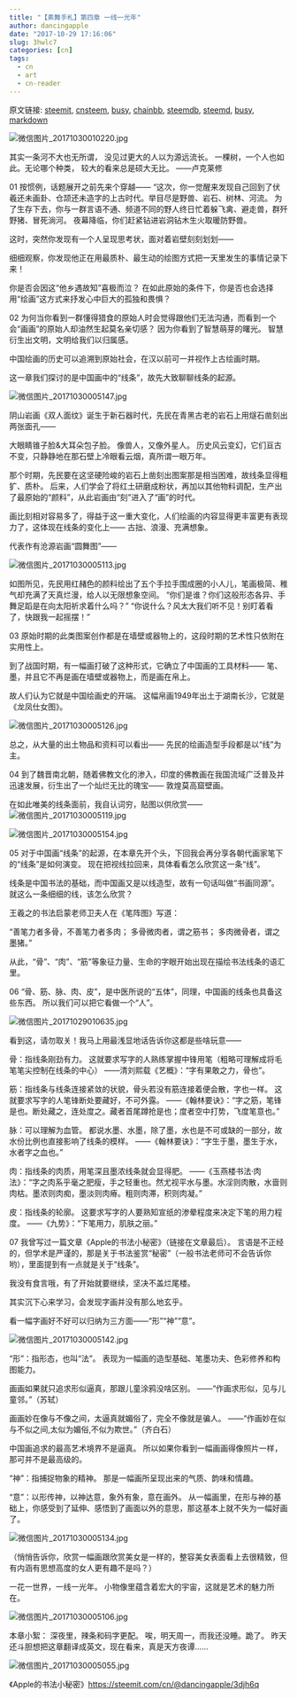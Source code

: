 ```yaml
---
title: "【素舞手札】第四章 一线一光年"
author: dancingapple
date: "2017-10-29 17:16:06"
slug: 3hwlc7
categories: [cn]
tags: 
  - cn
  - art
  - cn-reader
---
```


原文链接: [steemit](https://steemit.com), [cnsteem](https://cnsteem.com), [busy](https://busy.org), [chainbb](https://chainbb.com), [steemdb](https://steemdb.com), [steemd](https://steemd.com), [busy](https://busy.org), [markdown](https://raw.githubusercontent.com/pzhaonet/steem_dancingapple/master/content/post/3hwlc7.md)

![微信图片_20171030010220.jpg](https://steemitimages.com/DQmWC6Uyk47T4y5FySJbfFYZ2erkR6epPWQFpEa7BQDJW9a/%E5%BE%AE%E4%BF%A1%E5%9B%BE%E7%89%87_20171030010220.jpg)

其实一条河不大也无所谓，
没见过更大的人以为源远流长。
一棵树，一个人也如此。无论哪个种类，
较大的看来总是硕大无比。
——卢克莱修

01
按惯例，话题展开之前先来个穿越——
“这次，你一觉醒来发现自己回到了伏羲还未画卦、仓颉还未造字的上古时代。举目尽是野兽、岩石、树林、河流。
为了生存下去，你与一群言语不通、频道不同的野人终日忙着躲飞禽、避走兽，群歼野猪、冒死淌河。
夜幕降临，你们赶紧钻进岩洞钻木生火取暖防野兽。

这时，突然你发现有一个人呈现思考状，面对着岩壁刻刻划划——

细细观察，你发现他正在用最质朴、最生动的绘图方式把一天里发生的事情记录下来！

你是否会因这“他乡遇故知”喜极而泣？
在如此原始的条件下，你是否也会选择用“绘画”这方式来抒发心中巨大的孤独和畏惧？

02
为何当你看到一群懂得猎食的原始人时会觉得跟他们无法沟通，而看到一个会“画画”的原始人却油然生起莫名亲切感？
因为你看到了智慧萌芽的曙光。
智慧衍生出文明，文明给我们以归属感。

中国绘画的历史可以追溯到原始社会，在汉以前可一并视作上古绘画时期。

这一章我们探讨的是中国画中的“线条”，故先大致聊聊线条的起源。

![微信图片_20171030005147.jpg](https://steemitimages.com/DQmZgDKVBGbN3e87sCdGtjQV4ki3P1gqLUsrZ4D3zYByGzb/%E5%BE%AE%E4%BF%A1%E5%9B%BE%E7%89%87_20171030005147.jpg)

阴山岩画《双人面纹》诞生于新石器时代，先民在青黑古老的岩石上用燧石凿刻出两张面孔——

大眼睛锥子脸&大耳朵包子脸。
像兽人，又像外星人。
历史风云变幻，它们亘古不变，只静静地在那石壁上冷眼看云烟，真所谓一眼万年。

那个时期，先民要在这坚硬险峻的岩石上凿刻出图案那是相当困难，故线条显得粗犷、质朴。
后来，人们学会了将红土研磨成粉状，再加以其他物料调配，生产出了最原始的“颜料”，从此岩画由“刻”进入了“画”的时代。

画比刻相对容易多了，得益于这一重大变化，人们绘画的内容显得更丰富更有表现力了，这体现在线条的变化上——
古拙、浪漫、充满想象。

代表作有沧源岩画“圆舞图”——

![微信图片_20171030005113.jpg](https://steemitimages.com/DQmesn41huMQJdrMTZ2fNaoamkNUG9WBXW6A6GHvVokc9Jm/%E5%BE%AE%E4%BF%A1%E5%9B%BE%E7%89%87_20171030005113.jpg)

如图所见，先民用红赭色的颜料绘出了五个手拉手围成圈的小人儿，笔画极简、稚气却充满了天真烂漫，给人以无限想象空间。
“你们是谁？你们这般形态各异、手舞足蹈是在向太阳祈求着什么吗？”
“你说什么？风太大我们听不见！别盯着看了，快跟我一起摇摆！”

03
原始时期的此类图案创作都是在墙壁或器物上的，这段时期的艺术性只依附在实用性上。

到了战国时期，有一幅画打破了这种形式，它确立了中国画的工具材料——
笔、墨，并且它不再是画在墙壁或器物上，而是画在帛上。

故人们认为它就是中国绘画史的开端。
这幅帛画1949年出土于湖南长沙，它就是《龙凤仕女图》。

![微信图片_20171030005126.jpg](https://steemitimages.com/DQmNrATeprJDtnMsd3pEYgHA46e3GHJWC3cVQ14rt7qW6Rd/%E5%BE%AE%E4%BF%A1%E5%9B%BE%E7%89%87_20171030005126.jpg)

总之，从大量的出土物品和资料可以看出——
先民的绘画造型手段都是以“线”为主。

04
到了魏晋南北朝，随着佛教文化的渗入，印度的佛教画在我国流域广泛普及并迅速发展，衍生出了一个灿烂无比的瑰宝——
敦煌莫高窟壁画。

在如此唯美的线条面前，我自认词穷，贴图以供欣赏——
![微信图片_20171030005119.jpg](https://steemitimages.com/DQmcgSU3ig2pqfjDx96WWWknRoYPMCP28X4C5pwQobsyE9T/%E5%BE%AE%E4%BF%A1%E5%9B%BE%E7%89%87_20171030005119.jpg)

![微信图片_20171030005154.jpg](https://steemitimages.com/DQmY5i6YdNjmhKwCqchyoMPtzxSNpTk63ZVfeWwQvdWp6DD/%E5%BE%AE%E4%BF%A1%E5%9B%BE%E7%89%87_20171030005154.jpg)

05
对于中国画“线条”的起源，在本章先开个头，下回我会再分享各朝代画家笔下的“线条”是如何演变。
现在把视线拉回来，具体看看怎么欣赏这一条“线”。

线条是中国书法的基础，而中国画又是以线造型，故有一句话叫做“书画同源”。
就这么一条细细的线，该怎么欣赏？

王羲之的书法启蒙老师卫夫人在《笔阵图》写道：

“善笔力者多骨，不善笔力者多肉；
多骨微肉者，谓之筋书；
多肉微骨者，谓之墨猪。”

从此，“骨”、“肉”、“筋”等象征力量、生命的字眼开始出现在描绘书法线条的语汇里。

06
“骨、筋、脉、肉、皮”，是中医所说的“五体”，同理，中国画的线条也具备这些东西。
所以我们可以把它看做一个“人”。

![微信图片_20171029010635.jpg](https://steemitimages.com/DQmT71woULXeY2RTz2UFnEQcJDFrT7CiFyFX3F745Fz13GX/%E5%BE%AE%E4%BF%A1%E5%9B%BE%E7%89%87_20171029010635.jpg)

看到这，请勿取关！我马上用最浅显地话告诉你这都是些啥玩意——

骨：指线条刚劲有力。
这就要求写字的人熟练掌握中锋用笔（粗略可理解成将毛笔笔尖控制在线条的中心）
——清刘熙载《艺概》：“字有果敢之力，骨也”。

筋：指线条与线条连接紧敛的状貌，骨头若没有筋连接着便会散，字也一样。
这就要求写字的人笔锋断处要藏好，不可外露。
——《翰林要诀》：“字之筋，笔锋是也。断处藏之，连处度之。藏者首尾蹲抢是也；度者空中打势，飞度笔意也。”

脉：可以理解为血管。
都说水墨、水墨，除了墨，水也是不可或缺的一部分，故水份比例也直接影响了线条的模样。
——《翰林要诀》：“字生于墨，墨生于水，水者字之血也。”

肉：指线条的肉质，用笔深且墨浓线条就会显得肥。
——《玉燕楼书法·肉法》：“字之肉系乎毫之肥瘦，手之轻重也。然尤视平水与墨。水淫则肉散，水啬则肉枯。墨浓则肉痴，墨淡则肉瘠。粗则肉滞，积则肉凝。”

皮：指线条的轮廓。
这要求写字的人要熟知宣纸的渗晕程度来决定下笔的用力程度。
——《九势》：“下笔用力，肌肤之丽。”



07
我曾写过一篇文章《Apple的书法小秘密》（链接在文章最后）。
言语是不正经的，但学术是严谨的，那是关于书法鉴赏“秘密”（一般书法老师可不会告诉你哟），里面提到有一点就是关于“线条”。

我没有食言哦，有了开始就要继续，坚决不盖烂尾楼。

其实沉下心来学习，会发现字画并没有那么地玄乎。

看一幅字画好不好可以归纳为三方面——“形”“神”“意”。

![微信图片_20171030005142.jpg](https://steemitimages.com/DQma6sVq3riJUgddLaiW5dEZJ5yKvp9TQZ9mpvfMTBoWz8Q/%E5%BE%AE%E4%BF%A1%E5%9B%BE%E7%89%87_20171030005142.jpg)

“形”：指形态，也叫“法”。
表现为一幅画的造型基础、笔墨功夫、色彩修养和构图能力。

画画如果就只追求形似逼真，那跟儿童涂鸦没啥区别。
——“作画求形似，见与儿童邻。”（苏轼）

画画妙在像与不像之间，太逼真就媚俗了，完全不像就是骗人。
——“作画妙在似与不似之间,太似为媚俗,不似为欺世。”（齐白石）

中国画追求的最高艺术境界不是逼真。
所以如果你看到一幅画画得像照片一样，那可并不是最高级的。

“神”：指捕捉物象的精神。
那是一幅画所呈现出来的气质、韵味和情趣。

“意”：以形传神，以神达意，象外有象，意在画外。
从一幅画里，在形与神的基础上，你感受到了延伸、感悟到了画面以外的意思，那这基本上就不失为一幅好画了。

![微信图片_20171030005134.jpg](https://steemitimages.com/DQmUmBnp9n7tHhZ8x9HtoShz8AZNjNQ9FV7FN4Dh1sYQZHN/%E5%BE%AE%E4%BF%A1%E5%9B%BE%E7%89%87_20171030005134.jpg)

（悄悄告诉你，欣赏一幅画跟欣赏美女是一样的，整容美女表面看上去很精致，但有内涵有思想高度的女人更有趣不是吗？）

一花一世界，一线一光年。
小物像里蕴含着宏大的宇宙，这就是艺术的魅力所在。


![微信图片_20171030005106.jpg](https://steemitimages.com/DQmQVKJewd8FvjHEUxTosqzpZLPCqx6gG4swsYb1jekxKm8/%E5%BE%AE%E4%BF%A1%E5%9B%BE%E7%89%87_20171030005106.jpg)

本章小絮：
深夜里，辣条和码字更配。
唉，明天周一，而我还没睡。跪了。
昨天还斗胆想把这章翻译成英文，现在看来，真是天方夜谭……

![微信图片_20171030005055.jpg](https://steemitimages.com/DQmbqVsV8ycs6bXbz8shbUQr19pzy32sXMdSttcjoCyG44C/%E5%BE%AE%E4%BF%A1%E5%9B%BE%E7%89%87_20171030005055.jpg)

《Apple的书法小秘密》https://steemit.com/cn/@dancingapple/3djh6q
